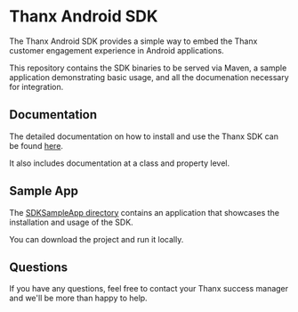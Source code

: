 # Thanx Android SDK

The Thanx Android SDK provides a simple way to embed the Thanx customer engagement experience in Android applications.

This repository contains the SDK binaries to be served via Maven, a sample application demonstrating basic usage, and all the documenation necessary for integration.

## Documentation
The detailed documentation on how to install and use the Thanx SDK can be found [here](https://thanx.github.io/thanx-sdk-android-distribution/sdk).

It also includes documentation at a class and property level.

## Sample App
The [SDKSampleApp directory](SDKSampleApp) contains an application that showcases the installation and usage of the SDK.

You can download the project and run it locally.

## Questions
If you have any questions, feel free to contact your Thanx success manager and we'll be more than happy to help.
